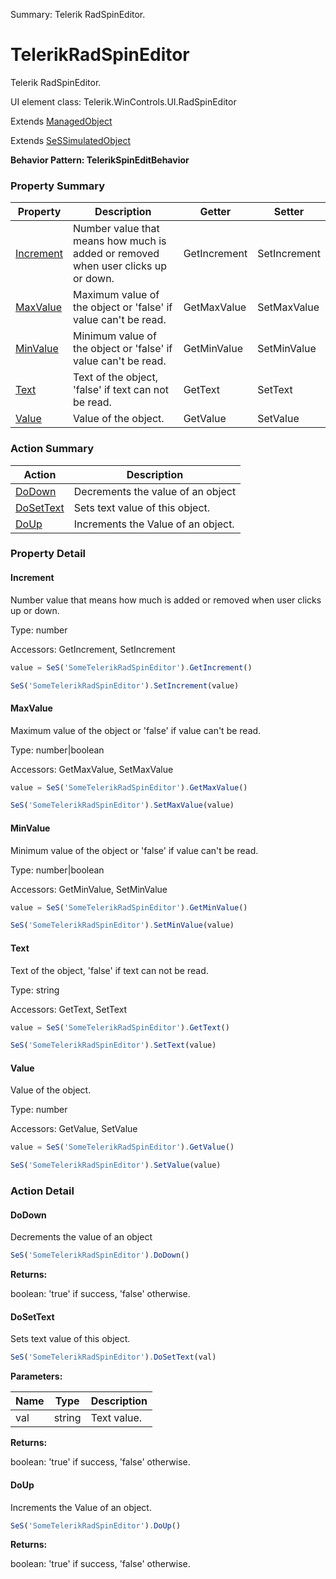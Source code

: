 Summary: Telerik RadSpinEditor.

# TelerikRadSpinEditor

Telerik RadSpinEditor.
 
UI element class: Telerik.WinControls.UI.RadSpinEditor

Extends [ManagedObject](ManagedObject.md)

Extends [SeSSimulatedObject](SeSSimulatedObject.md)





**Behavior Pattern: TelerikSpinEditBehavior**


<!-- ============================== property summary ========================== -->



### Property Summary
| **Property** | **Description** | **Getter** | **Setter** |
| ------------ | --------------- | ---------- | ---------- |
| [Increment](#increment) | Number value that means how much is added or removed when user clicks up or down. | GetIncrement | SetIncrement |
| [MaxValue](#maxvalue) | Maximum value of the object or 'false' if value can't be read. | GetMaxValue | SetMaxValue |
| [MinValue](#minvalue) | Minimum value of the object or 'false' if value can't be read. | GetMinValue | SetMinValue |
| [Text](#text) | Text of the object, 'false' if text can not be read. | GetText | SetText |
| [Value](#value) | Value of the object. | GetValue | SetValue |



<!-- ============================== action summary ========================== -->



### Action Summary
|  **Action** | **Description** | 
| ----------- | --------------- |
|  [DoDown](#dodown) | Decrements the value of an object |
|  [DoSetText](#dosettext) | Sets text value of this object. |
|  [DoUp](#doup) | Increments the Value of an object. |



<!-- ============================== property detail ========================== -->

### Property Detail

<a name="Increment"></a>
#### Increment

Number value that means how much is added or removed when user clicks up or down.



Type: number


Accessors: GetIncrement, SetIncrement

```javascript
value = SeS('SomeTelerikRadSpinEditor').GetIncrement()

SeS('SomeTelerikRadSpinEditor').SetIncrement(value)
```


<a name="MaxValue"></a>
#### MaxValue

Maximum value of the object or 'false' if value can't be read.



Type: number|boolean


Accessors: GetMaxValue, SetMaxValue

```javascript
value = SeS('SomeTelerikRadSpinEditor').GetMaxValue()

SeS('SomeTelerikRadSpinEditor').SetMaxValue(value)
```


<a name="MinValue"></a>
#### MinValue

Minimum value of the object or 'false' if value can't be read.



Type: number|boolean


Accessors: GetMinValue, SetMinValue

```javascript
value = SeS('SomeTelerikRadSpinEditor').GetMinValue()

SeS('SomeTelerikRadSpinEditor').SetMinValue(value)
```


<a name="Text"></a>
#### Text

Text of the object, 'false' if text can not be read.



Type: string


Accessors: GetText, SetText

```javascript
value = SeS('SomeTelerikRadSpinEditor').GetText()

SeS('SomeTelerikRadSpinEditor').SetText(value)
```


<a name="Value"></a>
#### Value

Value of the object.



Type: number


Accessors: GetValue, SetValue

```javascript
value = SeS('SomeTelerikRadSpinEditor').GetValue()

SeS('SomeTelerikRadSpinEditor').SetValue(value)
```




<!-- ============================== action detail ========================== -->

### Action Detail

<a name="DoDown"></a>    
#### DoDown

Decrements the value of an object

```javascript
SeS('SomeTelerikRadSpinEditor').DoDown()
```




**Returns:**

boolean: 'true' if success, 'false' otherwise.



<a name="see.also.telerikradspineditor.dodown"></a>

<a name="DoSetText"></a>    
#### DoSetText

Sets text value of this object.

```javascript
SeS('SomeTelerikRadSpinEditor').DoSetText(val)
```


**Parameters:**

|  **Name** | **Type** | **Description** |
| ---------- | -------- | --------------- |
| val | string |  Text value. |




**Returns:**

boolean: 'true' if success, 'false' otherwise.



<a name="see.also.telerikradspineditor.dosettext"></a>

<a name="DoUp"></a>    
#### DoUp

Increments the Value of an object.

```javascript
SeS('SomeTelerikRadSpinEditor').DoUp()
```




**Returns:**

boolean: 'true' if success, 'false' otherwise.



<a name="see.also.telerikradspineditor.doup"></a>

  

